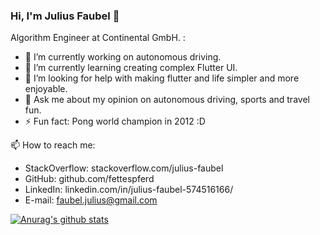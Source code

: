 ### Hi, I'm Julius Faubel 👋

Algorithm Engineer at Continental GmbH. :

- 🔭 I’m currently working on autonomous driving.
- 🌱 I’m currently learning creating complex Flutter UI.
- 🤔 I’m looking for help with making flutter and life simpler and more enjoyable.
- 💬 Ask me about my opinion on autonomous driving, sports and travel fun.
- ⚡ Fun fact: Pong world champion in 2012 :D

📫 How to reach me: 
- StackOverflow: stackoverflow.com/julius-faubel
- GitHub: github.com/fettespferd
- LinkedIn: linkedin.com/in/julius-faubel-574516166/
- E-mail: faubel.julius@gmail.com

[![Anurag's github stats](https://github-readme-stats.vercel.app/api?fettespferd=anuraghazra)](https://github.com/anuraghazra/github-readme-stats)
